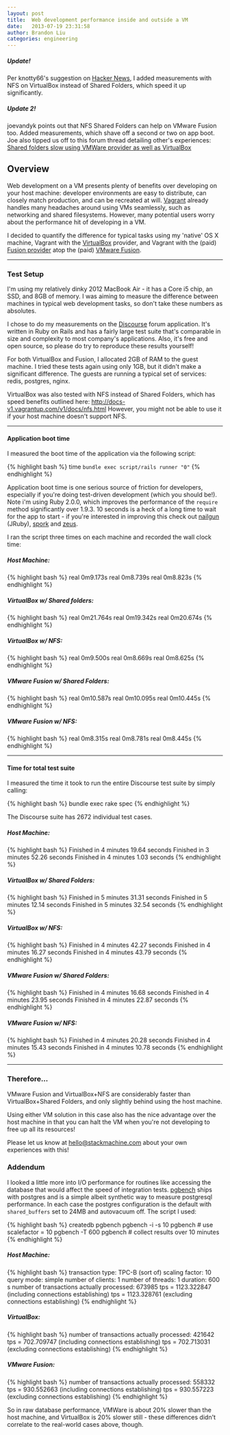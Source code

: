 ```yaml
---
layout: post
title:  Web development performance inside and outside a VM
date:   2013-07-19 23:31:58
author: Brandon Liu
categories: engineering
---
```


##### Update!

Per knotty66's suggestion on [Hacker News][hn], I added measurements with NFS
on VirtualBox instead of Shared Folders, which speed it up significantly.

##### Update 2!
joevandyk points out that NFS Shared Folders can help on VMware Fusion too.
Added measurements, which shave off a second or two on app boot.
Joe also tipped us off to this forum thread detailing other's experiences: [Shared folders slow using VMWare provider as well as VirtualBox][thread]

## Overview

Web development on a VM presents plenty of benefits over developing on your
host machine: developer environments are easy to distribute, can closely match
production, and can be recreated at will. [Vagrant][vagrant] already handles
many headaches around using VMs seamlessly, such as networking and shared
filesystems. However, many potential users worry about the performance hit of
developing in a VM.

I decided to quantify the difference for typical tasks using my 'native' OS X
machine, Vagrant with the [VirtualBox][virtualbox] provider, and Vagrant with
the (paid) [Fusion provider][fusionprovider] atop the (paid) [VMware
Fusion][vmwarefusion].

-----
### Test Setup

I'm using my relatively dinky 2012 MacBook Air - it has a Core i5 chip, an SSD,
and 8GB of memory. I was aiming to measure the difference between machines in
typical web development tasks, so don't take these numbers as absolutes.

I chose to do my measurements on the [Discourse][discourse] forum application.
It's written in Ruby on Rails and has a fairly large test suite that's
comparable in size and complexity to most company's applications. Also, it's
free and open source, so please do try to reproduce these results yourself!

For both VirtualBox and Fusion, I allocated 2GB of RAM to the guest machine. I
tried these tests again using only 1GB, but it didn't make a significant
difference. The guests are running a typical set of services: redis, postgres,
nginx.

VirtualBox was also tested with NFS instead of Shared Folders, which has 
speed benefits outlined here: http://docs-v1.vagrantup.com/v1/docs/nfs.html
However, you might not be able to use it if your host machine doesn't support NFS.

-----
#### Application boot time

I measured the boot time of the application via the following script:

{% highlight bash %}
time `bundle exec script/rails runner "0"`
{% endhighlight %}
    
    
Application boot time is one serious source of friction for developers,
especially if you're doing test-driven development (which you should be!). Note
i'm using Ruby 2.0.0, which improves the performance of the `require` method
significantly over 1.9.3. 10 seconds is a heck of a long time to wait for the
app to start - if you're interested in improving this check out
[nailgun][nailgun] (JRuby), [spork][spork] and [zeus][zeus].

I ran the script three times on each machine and recorded the wall clock time:

##### Host Machine:

{% highlight bash %}
real	0m9.173s
real	0m8.739s
real	0m8.823s
{% endhighlight %}
    
##### VirtualBox w/ Shared folders:

{% highlight bash %}
real	0m21.764s
real	0m19.342s
real	0m20.674s
{% endhighlight %}

##### VirtualBox w/ NFS:

{% highlight bash %}
real	0m9.500s
real	0m8.669s
real	0m8.625s
{% endhighlight %}

##### VMware Fusion w/ Shared Folders:

{% highlight bash %}
real	0m10.587s
real	0m10.095s
real	0m10.445s
{% endhighlight %}

##### VMware Fusion w/ NFS:

{% highlight bash %}
real	0m8.315s
real	0m8.781s
real	0m8.445s
{% endhighlight %}

-----

#### Time for total test suite

I measured the time it took to run the entire Discourse test suite by simply calling:

{% highlight bash %}
bundle exec rake spec
{% endhighlight %}
    
The Discourse suite has 2672 individual test cases.

##### Host Machine:


{% highlight bash %}
Finished in 4 minutes 19.64 seconds
Finished in 3 minutes 52.26 seconds
Finished in 4 minutes 1.03 seconds
{% endhighlight %}

    
##### VirtualBox w/ Shared Folders:

{% highlight bash %}
Finished in 5 minutes 31.31 seconds
Finished in 5 minutes 12.14 seconds
Finished in 5 minutes 32.54 seconds
{% endhighlight %}

##### VirtualBox w/ NFS:

{% highlight bash %}
Finished in 4 minutes 42.27 seconds
Finished in 4 minutes 16.27 seconds
Finished in 4 minutes 43.79 seconds
{% endhighlight %}

##### VMware Fusion w/ Shared Folders:

{% highlight bash %}
Finished in 4 minutes 16.68 seconds
Finished in 4 minutes 23.95 seconds
Finished in 4 minutes 22.87 seconds
{% endhighlight %}

##### VMware Fusion w/ NFS:

{% highlight bash %}
Finished in 4 minutes 20.28 seconds
Finished in 4 minutes 15.43 seconds
Finished in 4 minutes 10.78 seconds
{% endhighlight %}

-----

### Therefore…

VMware Fusion and VirtualBox+NFS are considerably faster than 
VirtualBox+Shared Folders, and only slightly behind using the host machine. 

Using either VM solution in this case also has the nice advantage over
the host machine in that you can halt the VM when you're not developing to free
up all its resources! 

Please let us know at [hello@stackmachine.com][email] about your own
experiences with this!

### Addendum

I looked a little more into I/O performance for routines like accessing the database that would affect the speed of integration tests.
[pgbench][pgbench] ships with postgres and is a simple albeit synthetic way to measure postgresql performance.
In each case the postgres configuration is the default with `shared_buffers` set to 24MB and autovacuum off. The script I used:

{% highlight bash %}
createdb pgbench
pgbench -i -s 10 pgbench # use scalefactor = 10
pgbench -T 600 pgbench # collect results over 10 minutes
{% endhighlight %}

##### Host Machine:

{% highlight bash %}
transaction type: TPC-B (sort of)
scaling factor: 10
query mode: simple
number of clients: 1
number of threads: 1
duration: 600 s
number of transactions actually processed: 673985
tps = 1123.322847 (including connections establishing)
tps = 1123.328761 (excluding connections establishing)
{% endhighlight %}

##### VirtualBox:

{% highlight bash %}
number of transactions actually processed: 421642
tps = 702.709747 (including connections establishing)
tps = 702.713031 (excluding connections establishing)
{% endhighlight %}

##### VMware Fusion:

{% highlight bash %}
number of transactions actually processed: 558332
tps = 930.552663 (including connections establishing)
tps = 930.557223 (excluding connections establishing)
{% endhighlight %}

So in raw database performance, VMWare is about 20% slower than the host machine, and VirtualBox is 20% slower still - these differences didn't correlate to the real-world cases above, though.

[vagrant]: http://www.vagrantup.com
[virtualbox]: http://www.virtualbox.com
[vmwarefusion]: http://www.vmware.com/products/fusion/overview.html
[fusionprovider]: http://www.vagrantup.com/vmware
[spork]: https://github.com/sporkrb/spork
[nailgun]: https://github.com/martylamb/nailgun
[zeus]: https://github.com/burke/zeus
[discourse]: https://github.com/discourse/discourse
[email]: mailto:hello@stackmachine.com
[antifuchs]: https://twitter.com/antifuchs
[pgbench]: http://www.postgresql.org/docs/devel/static/pgbench.html 
[hn]: https://news.ycombinator.com/item?id=6085695
[thread]: http://vagrant.1086180.n5.nabble.com/Shared-folders-slow-using-VMWare-provider-as-well-as-VirtualBox-td935.html
